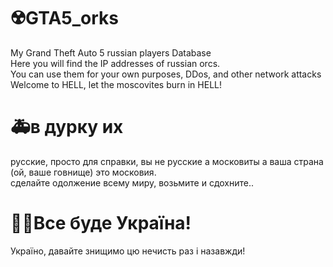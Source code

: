 # ☢️GTA5_orks
My Grand Theft Auto 5 russian players Database<br>
Here you will find the IP addresses of russian orcs.<br>
You can use them for your own purposes, DDos, and other network attacks<br>
Welcome to HELL, let the moscovites burn in HELL! <br>
# 🚑в дурку их
русские, просто для справки, вы не русские а московиты а ваша страна (ой, ваше говнище) это московия.<br>
сделайте одолжение всему миру, возьмите и сдохните..
# 💙💛Все буде Україна!
Україно, давайте знищимо цю нечисть раз і назавжди!



